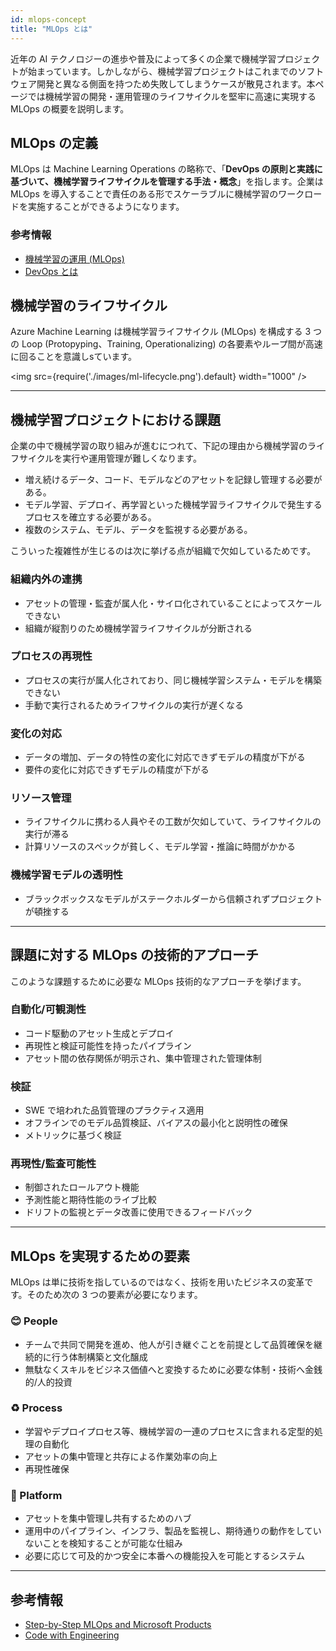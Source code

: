 ```yaml
---
id: mlops-concept
title: "MLOps とは"
---
```


近年の AI テクノロジーの進歩や普及によって多くの企業で機械学習プロジェクトが始まっています。しかしながら、機械学習プロジェクトはこれまでのソフトウェア開発と異なる側面を持つため失敗してしまうケースが散見されます。本ページでは機械学習の開発・運用管理のライフサイクルを堅牢に高速に実現する MLOps の概要を説明します。

## MLOps の定義

MLOps は Machine Learning Operations の略称で、「**DevOps の原則と実践に基づいて、機械学習ライフサイクルを管理する手法・概念**」を指します。企業は MLOps を導入することで責任のある形でスケーラブルに機械学習のワークロードを実施することができるようになります。

### 参考情報
- [機械学習の運用 (MLOps)](https://azure.microsoft.com/ja-jp/products/machine-learning/mlops/)
- [DevOps とは](https://learn.microsoft.com/ja-jp/devops/what-is-devops)

## 機械学習のライフサイクル

Azure Machine Learning は機械学習ライフサイクル (MLOps) を構成する 3 つの Loop (Protopyping、Training, Operationalizing) の各要素やループ間が高速に回ることを意識しsています。

<img src={require('./images/ml-lifecycle.png').default} width="1000" /><br />


---

## 機械学習プロジェクトにおける課題

企業の中で機械学習の取り組みが進むにつれて、下記の理由から機械学習のライフサイクルを実行や運用管理が難しくなります。

- 増え続けるデータ、コード、モデルなどのアセットを記録し管理する必要がある。
- モデル学習、デプロイ、再学習といった機械学習ライフサイクルで発生するプロセスを確立する必要がある。
- 複数のシステム、モデル、データを監視する必要がある。

こういった複雑性が生じるのは次に挙げる点が組織で欠如しているためです。

### 組織内外の連携
- アセットの管理・監査が属人化・サイロ化されていることによってスケールできない
- 組織が縦割りのため機械学習ライフサイクルが分断される

### プロセスの再現性
- プロセスの実行が属人化されており、同じ機械学習システム・モデルを構築できない
- 手動で実行されるためライフサイクルの実行が遅くなる

### 変化の対応
- データの増加、データの特性の変化に対応できずモデルの精度が下がる
- 要件の変化に対応できずモデルの精度が下がる

### リソース管理
- ライフサイクルに携わる人員やその工数が欠如していて、ライフサイクルの実行が滞る
- 計算リソースのスペックが貧しく、モデル学習・推論に時間がかかる

### 機械学習モデルの透明性
- ブラックボックスなモデルがステークホルダーから信頼されずプロジェクトが頓挫する

---

## 課題に対する MLOps の技術的アプローチ

このような課題するために必要な MLOps 技術的なアプローチを挙げます。


### 自動化/可観測性
- コード駆動のアセット生成とデプロイ
- 再現性と検証可能性を持ったパイプライン
- アセット間の依存関係が明示され、集中管理された管理体制

### 検証
- SWE で培われた品質管理のプラクティス適用
- オフラインでのモデル品質検証、バイアスの最小化と説明性の確保
- メトリックに基づく検証

### 再現性/監査可能性
- 制御されたロールアウト機能
- 予測性能と期待性能のライブ比較
- ドリフトの監視とデータ改善に使用できるフィードバック

---

## MLOps を実現するための要素

MLOps は単に技術を指しているのではなく、技術を用いたビジネスの変革です。そのため次の 3 つの要素が必要になります。

### :blush: People
- チームで共同で開発を進め、他人が引き継ぐことを前提として品質確保を継続的に行う体制構築と文化醸成
- 無駄なくスキルをビジネス価値へと変換するために必要な体制・技術へ金銭的/人的投資

### :recycle: Process
- 学習やデプロイプロセス等、機械学習の一連のプロセスに含まれる定型的処理の自動化
- アセットの集中管理と共存による作業効率の向上
- 再現性確保

### :wrench: Platform
- アセットを集中管理し共有するためのハブ
- 運用中のパイプライン、インフラ、製品を監視し、期待通りの動作をしていないことを検知することが可能な仕組み
- 必要に応じて可及的かつ安全に本番への機能投入を可能とするシステム

---

## 参考情報
- [Step-by-Step MLOps and Microsoft Products](https://speakerdeck.com/shisyu_gaku/step-by-step-mlops-and-microsoft-products)
- [Code with Engineering](https://microsoft.github.io/code-with-engineering-playbook/)